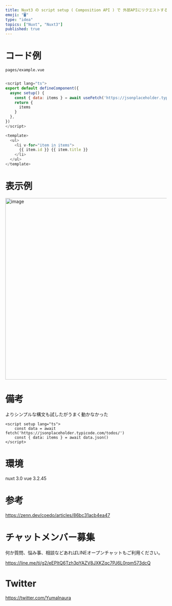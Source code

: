 ```yaml
---
title: Nuxt3 の script setup ( Composition API ) で 外部APIにリクエストする
emoji: "🖥"
type: "idea"
topics: ["Nuxt", "Nuxt3"]
published: true
---
```


# コード例

`pages/example.vue`

```js

<script lang="ts">
export default defineComponent({
  async setup() {
    const { data: items } = await useFetch('https://jsonplaceholder.typicode.com/todos/')
    return {
      items
    }
  },
})
</script>

<template>
  <ul>
    <li v-for="item in items">
      {{ item.id }} {{ item.title }}
    </li>
  </ul>
</template>

```

# 表示例

<img width="567" alt="image" src="https://user-images.githubusercontent.com/13635059/210162409-41a02601-c5dd-44fc-9004-cf403c048a89.png">

# 備考

よりシンプルな構文も試したがうまく動かなかった

```
<script setup lang="ts">
    const data = await fetch('https://jsonplaceholder.typicode.com/todos/')
    const { data: items } = await data.json()
</script>
```

# 環境

nuxt 3.0
vue 3.2.45

# 参考

https://zenn.dev/coedo/articles/86bc31acb4ea47


# チャットメンバー募集


何か質問、悩み事、相談などあればLINEオープンチャットもご利用ください。

https://line.me/ti/g2/eEPltQ6Tzh3pYAZV8JXKZqc7PJ6L0rpm573dcQ


# Twitter

https://twitter.com/YumaInaura

